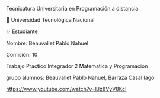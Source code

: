 Tecnicatura Universitaria en Programación a distancia

📍 Universidad Tecnológica Nacional

✨ Estudiante

Nombre: Beauvallet Pablo Nahuel

Comisión: 10

Trabajo Practico Integrador 2 Matematica y Programacion

grupo alumnos: Beauvallet Pablo Nahuel,
               Barraza Casal Iago

https://www.youtube.com/watch?v=IJz8VyV8KcI
